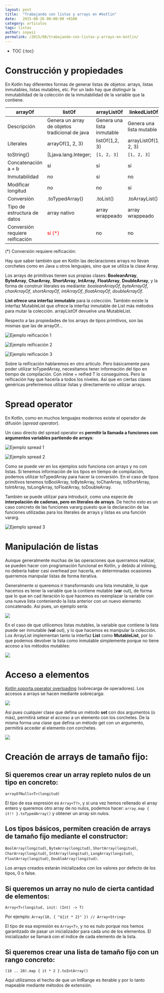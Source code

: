 ```yaml
---
layout: post
title:  "Trabajando con listas y arrays en #kotlin"
date:   2015-08-26 00:00:00 +0100
category: articulos
tags: listas
author: soywiz
permalink: /2015/08/trabajando-con-listas-y-arrays-en-kotlin/
---
```


* TOC
{:toc}

# Construcción y propiedades

En Kotlin hay diferentes formas de generar listas de objetos: arrays, listas inmutables, listas mutables, etc. Por un lado hay que distinguir la inmutabilidad de la colección de la inmutabilidad de la variable que la contiene.


|arrayOf |listOf |arrayListOf |linkedListOf |
|-----------|-------|---------------|-------------|
|Descripción |Genera un array de objetos tradicional de java|Genera una lista inmutable|Genera una lista mutable | Genera una lista enlazada mutable |
|Literales| arrayOf(1, 2, 3) | listOf(1,2, 3) | arrayListOf(1, 2, 3) | linkedListOf(1, 2, 3) |
|toString()| [Ljava.lang.Integer; | ```[1, 2, 3]``` | ```[1, 2, 3]```  | ```[1, 2, 3]``` |
|Concatenación a + b | sí | sí| sí | sí |
|Inmutabilidad| no |sí| no| no| |
|Modificar longitud| no |no| sí| sí|
|Conversión| .toTypedArray() |.toList() |.toArrayList() | .toLinkedList() |
|Tipo de estructura de datos| array nativo |array wrappeado| array wrappeado  |lista enlazada|
|Conversión requiere reificación| <span style="color:red;">sí (*)</span> |no| no|no

(*) Conversión requiere reificación:

Hay que saber también que en Kotlin las declaraciones arrays no llevan corchetes como en Java u otros lenguajes, sino que se utiliza la clase Array<T>.

Los arrays de primitivas tienen sus propias clases: **BooleanArray**, **ByteArray**, **CharArray**, **ShortArray**, **IntArray**, **FloatArray**, **DoubleArray**, y la forma de construir literales es mediante: *booleanArrayOf*, *byteArrayOf*, *charArrayOf*, *shortArrayOf*, *intArrayOf*, *floatArrayOf*, *doubleArrayOf*.

**List<T> ofrece una interfaz inmutable** para la colección. También existe la interfaz MutableList<T> que ofrece la interfaz inmutable de List más métodos para mutar la colección. arrayListOf devuelve una MutableList<T>.

Respecto a las propiedades de los arrays de tipos primitivos, son las mismas que las de arrayOf…

![Ejemplo reificación 1](/images/reified1.png)

![Ejemplo reificación 2](/images/reified2.png)

![Ejemplo reificación 3](/images/reified3.png)

Sobre la reificación hablaremos en otro artículo. Pero básicamente para poder utilizar toTypedArray, necesitamos tener información del tipo en tiempo de compilación. Con inline + reified T lo conseguimos. Pero la reificación hay que hacerla a todos los niveles. Así que en ciertas clases genéricas preferiremos utilizar listas y directamente no utilizar arrays.

# Spread operator

En Kotlin, como en muchos lenguajes modernos existe el operador de difusión (*spread operator*).

Un caso directo del spread operator es **permitir la llamada a funciones con argumentos variables partiendo de arrays**:

![Ejemplo spread 1](/images/spread1.png)

![Ejemplo spread 2](/images/spread2.png)

Como se puede ver en los ejemplos solo funciona con arrays y no con listas. Si tenemos información de los tipos en tiempo de compilación, podemos utilizar toTypedArray para hacer la conversión. En el caso de tipos primitivos tenemos toBoolArray, toByteArray, toCharArray, toShortArray, toIntArray, toLongArray, toFloatArray, toDoubleArray.

También se puede utilizar para introducir, como una especie de **interpolación de cadenas, pero en literales de arrays**. De hecho esto es un caso concreto de las funciones vararg puesto que la declaración de las funciones utilizadas para los literales de arrays y listas es una función vararg.

![Ejemplo spread 3](/images/spread3.png)

# Manipulación de listas

Aunque generalmente muchas de las operaciones que querramos realizar, se pueden hacer con programación funcional en Kotlin, y debido al inlining, no debería haber casi overhead por hacerla, en determinadas ocasiones querremos manipular listas de forma iterativa.

Generalmente si queremos ir transformando una lista inmutable, lo que hacemos es tener la variable que la contiene mutable (**var** out), de forma que lo que en cad iteración lo que hacemos es reemplazar la variable con una nueva lista conteniendo la lista anterior con un nuevo elemento concatenado. Así pues, un ejemplo sería:

![](/images/mutable1.png)

En el caso de que utilicemos listas mutables, la variable que contiene la lista puede ser inmutable (**val** out), y lo que hacemos es manipular la colección. Los ArrayList implementan tanto la interfaz **List<T>** como **MutableList<T>**, por lo que podemos devolver la lista como inmutable simplemente porque no tiene acceso a los métodos mutables:

![](/images/mutable2.png)

# Acceso a elementos

[Kotlin soporta operator overloading](http://kotlinlang.org/docs/reference/operator-overloading.html) (sobrecarga  de operadores). Los accesos a arrays se hacen mediante sobrecarga:

![](/images/array-access.png)

Así pues cualquier clase que defina un método **set** con dos argumentos (o más),  permitirá setear el acceso a un elemento con los corchetes. De la misma forma una clase que defina un método get con un argumento, permitirá acceder al elemento con corchetes.

![](/images/set_method.png)

# Creación de arrays de tamaño fijo:

## Si queremos crear un array repleto nulos de un tipo en concreto:

```arrayOfNulls<T>(longitud)```

El tipo de esa expresión es ```Array<T?>```, y si una vez hemos rellenado el array entero y queremos otro array de no nulos, podemos hacer: ```array.map { it!! }.toTypedArray()``` y obtener un array sin nulos.

## Los tipos básicos, permiten creación de arrays de tamaño fijo mediante el constructor:

```BoolArray(longitud)```, ```ByteArray(longitud)```, ```ShortArray(longitud)```, ```CharArray(longitud)```, ```IntArray(longitud)```, ```LongArray(longitud)```, ```FloatArray(longitud)```, ```DoubleArray(longitud)```.

Los arrays creados estarán inicializados con los valores por defecto de los tipos, 0 o false.

## Si queremos un array no nulo de cierta cantidad de elementos:

```Array<T>(longitud, init: (Int) -> T)```

Por ejemplo: ```Array(10, { "${it * 2}" }) // Array<String>```

El tipo de esa expresión es ```Array<T>```, y no es nulo porque nos hemos garantizado de pasar un inicializador para cada uno de los elementos. El inicializador se llamará con el índice de cada elemento de la lista.

## Si queremos crear una lista de tamaño fijo con un rango concreto:

```(10 .. 20).map { it * 2 }.toIntArray()```

Aquí utilizamos el hecho de que un IntRange es iterable y por lo tanto mapeable mediante métodos de extensión.


